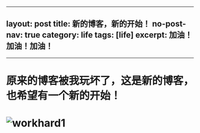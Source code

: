 ----------------------------------------------------------------
layout: post
title:  新的博客，新的开始！
no-post-nav: true
category: life
tags: [life]
excerpt: 加油！加油！加油！
-----------------------------------------------------------------

------



# 原来的博客被我玩坏了，这是新的博客，也希望有一个新的开始！

# ![workhard1](https://angrycow1111.github.io/assets/images/2018/life/workhard1.jpg)


